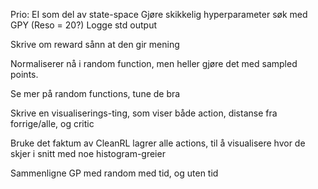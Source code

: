 Prio:
    EI som del av state-space
    Gjøre skikkelig hyperparameter søk med GPY (Reso = 20?)
    Logge std output
    

Skrive om reward sånn at den gir mening

Normaliserer nå i random function, men heller gjøre det med sampled points.

Se mer på random functions, tune de bra

Skrive en visualiserings-ting, som viser både action, distanse fra forrige/alle, og critic

Bruke det faktum av CleanRL lagrer alle actions, til å visualisere hvor de skjer i snitt med noe histogram-greier

Sammenligne GP med random med tid, og uten tid

